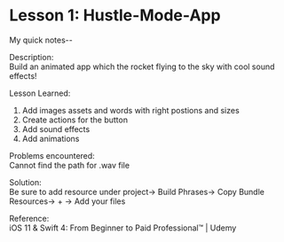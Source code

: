 # Lesson 1: Hustle-Mode-App 

My quick notes--

Description:</br>
Build an animated app which the rocket flying to the sky with cool sound effects!

Lesson Learned:
1. Add images assets and words with right postions and sizes
2. Create actions for the button
3. Add sound effects
4. Add animations

Problems encountered:</br>
Cannot find the path for .wav file 

Solution:</br>
Be sure to add resource under project-> Build Phrases-> Copy Bundle Resources-> + -> Add your files





Reference: </br>
iOS 11 &amp; Swift 4: From Beginner to Paid Professional™ | Udemy
